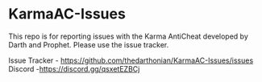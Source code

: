 # KarmaAC-Issues
This repo is for reporting issues with the Karma AntiCheat developed by Darth and Prophet. Please use the issue tracker.

Issue Tracker - https://github.com/thedarthonian/KarmaAC-Issues/issues
Discord -https://discord.gg/qsxetEZBCj
